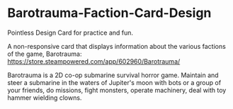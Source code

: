 # Barotrauma-Faction-Card-Design
Pointless Design Card for practice and fun. 

A non-responsive card that displays information about the various factions of the game, Barotrauma: https://store.steampowered.com/app/602960/Barotrauma/

Barotrauma is a 2D co-op submarine survival horror game. Maintain and steer a submarine in the waters of Jupiter's moon with bots or a group of your friends, 
do missions, fight monsters, operate machinery, deal with toy hammer wielding clowns. 





